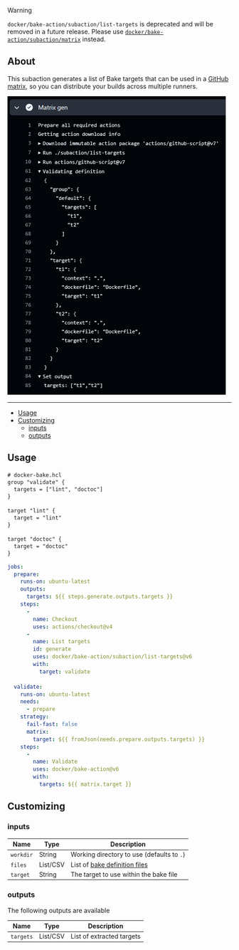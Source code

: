 > [!WARNING]
> `docker/bake-action/subaction/list-targets` is deprecated and will be removed
> in a future release. Please use [`docker/bake-action/subaction/matrix`](../matrix)
> instead.

## About

This subaction generates a list of Bake targets that can be used in a [GitHub matrix](https://docs.github.com/en/actions/using-workflows/workflow-syntax-for-github-actions#jobsjob_idstrategymatrix),
so you can distribute your builds across multiple runners.

![Screenshot](../../.github/subaction-list-targets.png)

___

* [Usage](#usage)
* [Customizing](#customizing)
  * [inputs](#inputs)
  * [outputs](#outputs)

## Usage

```hcl
# docker-bake.hcl
group "validate" {
  targets = ["lint", "doctoc"]
}

target "lint" {
  target = "lint"
}

target "doctoc" {
  target = "doctoc"
}
```

```yaml
jobs:
  prepare:
    runs-on: ubuntu-latest
    outputs:
      targets: ${{ steps.generate.outputs.targets }}
    steps:
      -
        name: Checkout
        uses: actions/checkout@v4
      -
        name: List targets
        id: generate
        uses: docker/bake-action/subaction/list-targets@v6
        with:
          target: validate

  validate:
    runs-on: ubuntu-latest
    needs:
      - prepare
    strategy:
      fail-fast: false
      matrix:
        target: ${{ fromJson(needs.prepare.outputs.targets) }}
    steps:
      -
        name: Validate
        uses: docker/bake-action@v6
        with:
          targets: ${{ matrix.target }}
```

## Customizing

### inputs

| Name         | Type        | Description                                                                                                                                 |
|--------------|-------------|---------------------------------------------------------------------------------------------------------------------------------------------|
| `workdir`    | String      | Working directory to use (defaults to `.`)                                                                                                  |
| `files`      | List/CSV    | List of [bake definition files](https://docs.docker.com/build/customize/bake/file-definition/)                                              |
| `target`     | String      | The target to use within the bake file                                                                                                      |

### outputs

The following outputs are available

| Name       | Type     | Description               |
|------------|----------|---------------------------|
| `targets`  | List/CSV | List of extracted targets |
